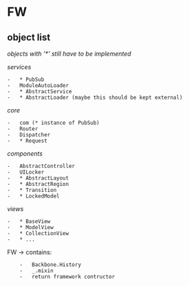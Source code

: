 FW
============================================

## object list

_objects with '*' still have to be implemented_


_services_

    -   * PubSub
    -   ModuleAutoLoader
    -   * AbstractService
    -   * AbstractLoader (maybe this should be kept external)

_core_

    -   com (* instance of PubSub)
    -   Router
    -   Dispatcher
    -   * Request

_components_

    -   AbstractController
    -   UILocker
    -   * AbstractLayout
    -   * AbstractRegion
    -   * Transition
    -   * LockedModel

_views_

    -   * BaseView
    -   * ModelView
    -   * CollectionView
    -   * ...

FW  -> contains:

        -   Backbone.History
        -   _.mixin
        -   return framework contructor
